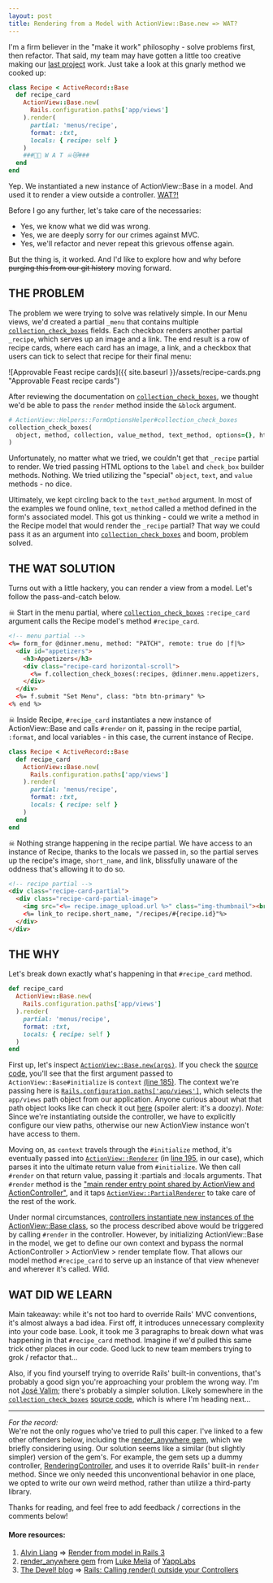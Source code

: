 ```yaml
---
layout: post
title: Rendering from a Model with ActionView::Base.new => WAT?
---
```


I'm a firm believer in the "make it work" philosophy - solve problems first, then refactor. That said, my team may have gotten a little too creative making our [last project](http://www.approvablefeast.com/) work. Just take a look at this gnarly method we cooked up:

```ruby
class Recipe < ActiveRecord::Base
  def recipe_card
    ActionView::Base.new(
      Rails.configuration.paths['app/views']
    ).render(
      partial: 'menus/recipe',
      format: :txt,
      locals: { recipe: self }
    )
    ###🙊🚷 W A T ☠😿###
  end
end
```

Yep. We instantiated a new instance of ActionView::Base in a model. And used it to render a view outside a controller. [WAT?!](https://www.destroyallsoftware.com/talks/wat)

Before I go any further, let's take care of the necessaries:  
- Yes, we know what we did was wrong.  
- Yes, we are deeply sorry for our crimes against MVC.  
- Yes, we'll refactor and never repeat this grievous offense again.  

But the thing is, it worked. And I'd like to explore how and why before ~~purging this from our git history~~ moving forward.

## THE PROBLEM

The problem we were trying to solve was relatively simple. In our Menu views, we'd created a partial `_menu` that contains multiple [`collection_check_boxes`](http://api.rubyonrails.org/classes/ActionView/Helpers/FormOptionsHelper.html#method-i-collection_check_boxes) fields. Each checkbox renders another partial `_recipe`, which serves up an image and a link. The end result is a row of recipe cards, where each card has an image, a link, and a checkbox that users can tick to select that recipe for their final menu:

![Approvable Feast recipe cards]({{ site.baseurl }}/assets/recipe-cards.png "Approvable Feast recipe cards")

After reviewing the documentation on [`collection_check_boxes`](http://api.rubyonrails.org/classes/ActionView/Helpers/FormOptionsHelper.html#method-i-collection_check_boxes), we thought we'd be able to pass the `render` method inside the `&block` argument.

```ruby
# ActionView::Helpers::FormOptionsHelper#collection_check_boxes
collection_check_boxes(
  object, method, collection, value_method, text_method, options={}, html_options={}, &block
)
```

Unfortunately, no matter what we tried, we couldn't get that `_recipe` partial to render. We tried passing HTML options to the `label` and `check_box` builder methods. Nothing. We tried utilizing the "special" `object`, `text`, and `value` methods - no dice.

Ultimately, we kept circling back to the `text_method` argument. In most of the examples we found online, `text_method` called a method defined in the form's associated model. This got us thinking - could we write a method in the Recipe model that would render the `_recipe` partial? That way we could pass it as an argument into [`collection_check_boxes`](http://api.rubyonrails.org/classes/ActionView/Helpers/FormOptionsHelper.html#method-i-collection_check_boxes) and boom, problem solved.

## THE WAT SOLUTION

Turns out with a little hackery, you can render a view from a model. Let's follow the pass-and-catch below.

☠ Start in the menu partial, where [`collection_check_boxes`](http://api.rubyonrails.org/classes/ActionView/Helpers/FormOptionsHelper.html#method-i-collection_check_boxes) `:recipe_card` argument calls the Recipe model's method `#recipe_card`.

```html
<!-- menu partial -->
<%= form_for @dinner.menu, method: "PATCH", remote: true do |f|%>
  <div id="appetizers">
    <h3>Appetizers</h3>
    <div class="recipe-card horizontal-scroll">
      <%= f.collection_check_boxes(:recipes, @dinner.menu.appetizers, :id, :recipe_card) %>
    </div>
  </div>
  <%= f.submit "Set Menu", class: "btn btn-primary" %>
<% end %>
```

☠ Inside Recipe, `#recipe_card` instantiates a new instance of ActionView::Base and calls `#render` on it, passing in the recipe partial, `:format`, and local variables - in this case, the current instance of Recipe.

```ruby
class Recipe < ActiveRecord::Base
  def recipe_card
    ActionView::Base.new(
      Rails.configuration.paths['app/views']
    ).render(
      partial: 'menus/recipe',
      format: :txt,
      locals: { recipe: self }
    )
  end
end
```

☠ Nothing strange happening in the recipe partial. We have access to an instance of Recipe, thanks to the locals we passed in, so the partial serves up the recipe's image, `short_name`, and link, blissfully unaware of the oddness that's allowing it to do so.

```html
<!-- recipe partial -->
<div class="recipe-card-partial">
  <div class="recipe-card-partial-image">
    <img src="<%= recipe.image_upload.url %>" class="img-thumbnail"><br>
    <%= link_to recipe.short_name, "/recipes/#{recipe.id}"%>
  </div>
</div>
```

## THE WHY

Let's break down exactly what's happening in that `#recipe_card` method.

```ruby
def recipe_card
  ActionView::Base.new(
    Rails.configuration.paths['app/views']
  ).render(
    partial: 'menus/recipe',
    format: :txt,
    locals: { recipe: self }
  )
end
```

First up, let's inspect [`ActionView::Base.new(args)`](https://github.com/rails/rails/blob/700ec897f97c60016ad748236bf3a49ef15a20de/actionview/lib/action_view/base.rb). If you check the [source code](https://github.com/rails/rails/blob/700ec897f97c60016ad748236bf3a49ef15a20de/actionview/lib/action_view/base.rb), you'll see that the first argument passed to `ActionView::Base#initialize` is `context` [(line 185)](https://github.com/rails/rails/blob/700ec897f97c60016ad748236bf3a49ef15a20de/actionview/lib/action_view/base.rb#L185). The context we're passing here is [`Rails.configuration.paths['app/views']`](https://github.com/rails/rails/blob/f295c2fb364e2b6b5d73073c2a3287bbbe7c81fa/railties/lib/rails/application/configuration.rb#L79), which selects the `app/views` path object from our application. Anyone curious about what that path object looks like can check it out [here](https://gist.githubusercontent.com/ktravers/295bebf2ed87c89aa54a/raw/2dc2c5ba854541f8e2da765bd2ac951850289288/rails-config-paths-app-views) (spoiler alert: it's a doozy). _Note:_ Since we're instantiating outside the controller, we have to explicitly configure our view paths, otherwise our new ActionView instance won't have access to them.

Moving on, as `context` travels through the `#initialize` method, it's eventually passed into [`ActionView::Renderer`](http://api.rubyonrails.org/classes/ActionView/Renderer.html) (in [line 195](https://github.com/rails/rails/blob/700ec897f97c60016ad748236bf3a49ef15a20de/actionview/lib/action_view/base.rb#L195), in our case), which parses it into the ultimate return value from `#initialize`. We then call `#render` on that return value, passing it :partials and :locals arguments. That `#render` method is the ["main render entry point shared by ActionView and ActionController"](http://api.rubyonrails.org/classes/ActionView/Renderer.html#method-i-render), and it taps [`ActionView::PartialRenderer`](http://api.rubyonrails.org/classes/ActionView/PartialRenderer.html) to take care of the rest of the work.

Under normal circumstances, [controllers instantiate new instances of the ActionView::Base class](http://api.rubyonrails.org/classes/ActionController/Base.html#class-ActionController::Base-label-Renders), so the process described above would be triggered by calling `#render` in the controller. However, by initializing ActionView::Base in the model, we get to define our own context and bypass the normal ActionController > ActionView > render template flow. That allows our model method `#recipe_card` to serve up an instance of that view whenever and wherever it's called. Wild.

## WAT DID WE LEARN

Main takeaway: while it's not too hard to override Rails' MVC conventions, it's almost always a bad idea. First off, it introduces unnecessary complexity into your code base. Look, it took me 3 paragraphs to break down what was happening in that `#recipe_card` method. Imagine if we'd pulled this same trick other places in our code. Good luck to new team members trying to grok / refactor that...

Also, if you find yourself trying to override Rails' built-in conventions, that's probably a good sign you're approaching your problem the wrong way. I'm not [José Valim](https://github.com/josevalim); there's probably a simpler solution. Likely somewhere in the [`collection_check_boxes`](http://api.rubyonrails.org/classes/ActionView/Helpers/FormOptionsHelper.html#method-i-collection_check_boxes) [source code](https://github.com/rails/rails/blob/71c7fd101324046995d8f7e51e78475c0e37ec1a/actionview/lib/action_view/helpers/form_options_helper.rb#L710), which is where I'm heading next...

---

_For the record:_  
We're not the only rogues who've tried to pull this caper. I've linked to a few other offenders below, including the [render_anywhere gem](https://github.com/yappbox/render_anywhere), which we briefly considering using. Our solution seems like a similar (but slightly simpler) version of the gem's. For example, the gem sets up a dummy controller, [RenderingController](https://github.com/yappbox/render_anywhere/blob/a1b6d6e1a61e07e5e956ea645f5df49c3fb28a1c/lib/render_anywhere/rendering_controller.rb), and uses it to override Rails' built-in `render` method. Since we only needed this unconventional behavior in one place, we opted to write our own weird method, rather than utilize a third-party library.

Thanks for reading, and feel free to add feedback / corrections in the comments below!

#### More resources:
1. [Alvin Liang](https://github.com/aliang) => [Render from model in Rails 3](https://gist.github.com/aliang/1022384)  
2. [render_anywhere gem](https://github.com/yappbox/render_anywhere) from [Luke Melia](https://github.com/lukemelia) of [YappLabs](https://www.yapp.us/)  
3. [The Devel! blog](http://blog.choonkeat.com/) => [Rails: Calling render() outside your Controllers](http://blog.choonkeat.com/weblog/2006/08/rails-calling-r.html)

